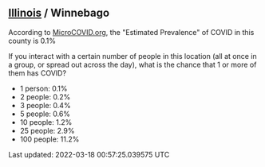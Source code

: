 
## [Illinois](/united-states/illinois) / Winnebago

According to [MicroCOVID.org](http://microcovid.org),
the "Estimated Prevalence" of COVID in this county is 0.1%

If you interact with a certain number of people in this location
(all at once in a group, or spread out across the day), what is the chance that
1 or more of them has COVID?

- 1 person: 0.1%
- 2 people: 0.2%
- 3 people: 0.4%
- 5 people: 0.6%
- 10 people: 1.2%
- 25 people: 2.9%
- 100 people: 11.2%

Last updated: 2022-03-18 00:57:25.039575 UTC
